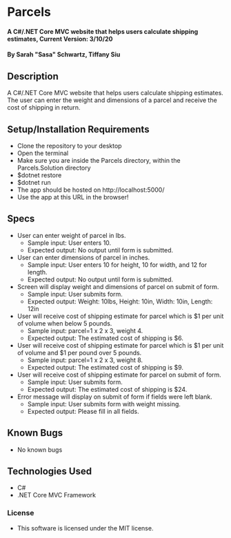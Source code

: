 # Parcels

#### A C#/.NET Core MVC website that helps users calculate shipping estimates, Current Version: 3/10/20

#### By Sarah "Sasa" Schwartz, Tiffany Siu

## Description

A C#/.NET Core MVC website that helps users calculate shipping estimates. The user can enter the weight and dimensions of a parcel and receive the cost of shipping in return.

## Setup/Installation Requirements

- Clone the repository to your desktop
- Open the terminal
- Make sure you are inside the Parcels directory, within the Parcels.Solution directory
- \$dotnet restore
- \$dotnet run
- The app should be hosted on http://localhost:5000/
- Use the app at this URL in the browser!

## Specs

- User can enter weight of parcel in lbs.
  - Sample input: User enters 10.
  - Expected output: No output until form is submitted.
- User can enter dimensions of parcel in inches.
  - Sample input: User enters 10 for height, 10 for width, and 12 for length.
  - Expected output: No output until form is submitted.
- Screen will display weight and dimensions of parcel on submit of form.
  - Sample input: User submits form.
  - Expected output: Weight: 10lbs, Height: 10in, Width: 10in, Length: 12in
- User will receive cost of shipping estimate for parcel which is \$1 per unit of volume when below 5 pounds.
  - Sample input: parcel=1 x 2 x 3, weight 4.
  - Expected output: The estimated cost of shipping is \$6.
- User will receive cost of shipping estimate for parcel which is $1 per unit of volume and $1 per pound over 5 pounds.
  - Sample input: parcel=1 x 2 x 3, weight 8.
  - Expected output: The estimated cost of shipping is \$9.
- User will receive cost of shipping estimate for parcel on submit of form.
  - Sample input: User submits form.
  - Expected output: The estimated cost of shipping is \$24.
- Error message will display on submit of form if fields were left blank.
  - Sample input: User submits form with weight missing.
  - Expected output: Please fill in all fields.

## Known Bugs

- No known bugs

## Technologies Used

- C#
- .NET Core MVC Framework

### License

- This software is licensed under the MIT license.
